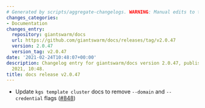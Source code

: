 ```yaml
---
# Generated by scripts/aggregate-changelogs. WARNING: Manual edits to this files will be overwritten.
changes_categories:
- Documentation
changes_entry:
  repository: giantswarm/docs
  url: https://github.com/giantswarm/docs/releases/tag/v2.0.47
  version: 2.0.47
  version_tag: v2.0.47
date: '2021-02-24T10:48:07+00:00'
description: Changelog entry for giantswarm/docs version 2.0.47, published on 24 February
  2021, 10:48.
title: docs release v2.0.47
---
```


- Update `kgs template cluster` docs to remove `--domain` and `--credential` flags ([#848](https://github.com/giantswarm/docs/pull/848))
